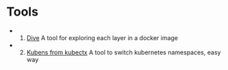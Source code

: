 # Tools

* 1. [Dive](https://github.com/wagoodman/dive) A tool for exploring each layer in a docker image
* 2. [Kubens from kubectx](https://github.com/ahmetb/kubectx) A tool to switch kubernetes namespaces, easy way
